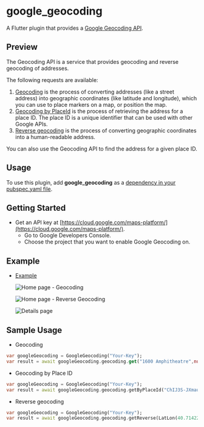# google_geocoding

A Flutter plugin that provides a [Google Geocoding API](https://developers.google.com/maps/documentation/geocoding/start).

## Preview

The Geocoding API is a service that provides geocoding and reverse geocoding of addresses.

The following requests are available:

1. [Geocoding](https://developers.google.com/maps/documentation/geocoding/start?hl=en_GB#geocoding-request-and-response-latitudelongitude-lookup) is the process of converting addresses (like a street address) into geographic coordinates (like latitude and longitude), which you can use to place markers on a map, or position the map.
2. [Geocoding by PlaceId](https://developers.google.com/maps/documentation/geocoding/overview#place-id) is the process of retrieving the address for a place ID.  The place ID is a unique identifier that can be used with other Google APIs.
3. [Reverse geocoding](https://developers.google.com/maps/documentation/geocoding/start?hl=en_GB#reverse) is the process of converting geographic coordinates into a human-readable address.

You can also use the Geocoding API to find the address for a given place ID.

## Usage

To use this plugin, add **google_geocoding** as a [dependency in your pubspec.yaml file](https://flutter.dev/docs/development/packages-and-plugins/using-packages).

## Getting Started

- Get an API key at [https://cloud.google.com/maps-platform/](https://cloud.google.com/maps-platform/).
  - Go to Google Developers Console.
  - Choose the project that you want to enable Google Geocoding on.

## Example

- [Example](https://github.com/bazrafkan/google_geocoding/blob/master/example)

  ![Home page - Geocoding](example/images/home_geocoding.png)

  ![Home page - Reverse Geocoding](example/images/home_reverse_geocoding.png)

  ![Details page](example/images/details_page.png)

## Sample Usage

- Geocoding

```dart
var googleGeocoding = GoogleGeocoding("Your-Key");
var result = await googleGeocoding.geocoding.get("1600 Amphitheatre",null);
```

- Geocoding by Place ID

```dart
var googleGeocoding = GoogleGeocoding("Your-Key");
var result = await googleGeocoding.geocoding.getByPlaceId("ChIJ3S-JXmauEmsRUcIaWtf4MzE");
```

- Reverse geocoding

```dart
var googleGeocoding = GoogleGeocoding("Your-Key");
var result = await googleGeocoding.geocoding.getReverse(LatLon(40.714224,-73.961452));
```
